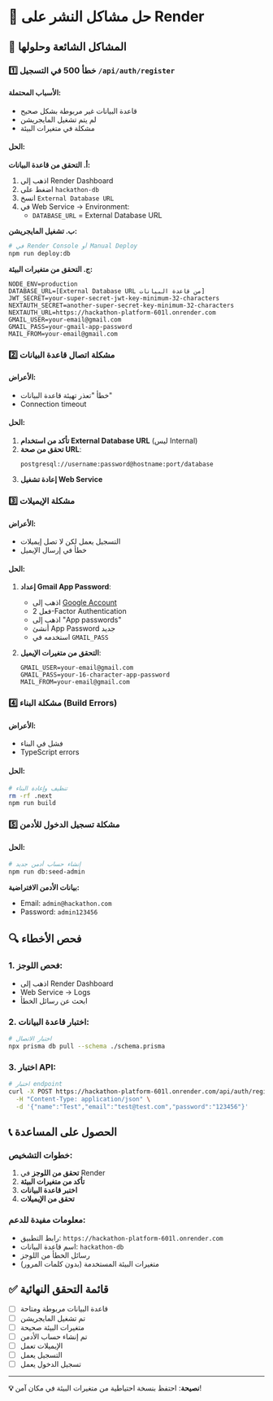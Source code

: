 # 🔧 حل مشاكل النشر على Render

## 🚨 المشاكل الشائعة وحلولها

### 1️⃣ خطأ 500 في التسجيل `/api/auth/register`

#### الأسباب المحتملة:
- قاعدة البيانات غير مربوطة بشكل صحيح
- لم يتم تشغيل المايجريشن
- مشكلة في متغيرات البيئة

#### الحل:

**أ. التحقق من قاعدة البيانات:**
1. اذهب إلى Render Dashboard
2. اضغط على `hackathon-db`
3. انسخ `External Database URL`
4. في Web Service → Environment:
   - `DATABASE_URL` = External Database URL

**ب. تشغيل المايجريشن:**
```bash
# في Render Console أو Manual Deploy
npm run deploy:db
```

**ج. التحقق من متغيرات البيئة:**
```env
NODE_ENV=production
DATABASE_URL=[External Database URL من قاعدة البيانات]
JWT_SECRET=your-super-secret-jwt-key-minimum-32-characters
NEXTAUTH_SECRET=another-super-secret-key-minimum-32-characters
NEXTAUTH_URL=https://hackathon-platform-601l.onrender.com
GMAIL_USER=your-email@gmail.com
GMAIL_PASS=your-gmail-app-password
MAIL_FROM=your-email@gmail.com
```

### 2️⃣ مشكلة اتصال قاعدة البيانات

#### الأعراض:
- خطأ "تعذر تهيئة قاعدة البيانات"
- Connection timeout

#### الحل:
1. **تأكد من استخدام External Database URL** (ليس Internal)
2. **تحقق من صحة URL**:
   ```
   postgresql://username:password@hostname:port/database
   ```
3. **إعادة تشغيل Web Service**

### 3️⃣ مشكلة الإيميلات

#### الأعراض:
- التسجيل يعمل لكن لا تصل إيميلات
- خطأ في إرسال الإيميل

#### الحل:
1. **إعداد Gmail App Password**:
   - اذهب إلى [Google Account](https://myaccount.google.com)
   - فعل 2-Factor Authentication
   - اذهب إلى "App passwords"
   - أنشئ App Password جديد
   - استخدمه في `GMAIL_PASS`

2. **التحقق من متغيرات الإيميل**:
   ```env
   GMAIL_USER=your-email@gmail.com
   GMAIL_PASS=your-16-character-app-password
   MAIL_FROM=your-email@gmail.com
   ```

### 4️⃣ مشكلة البناء (Build Errors)

#### الأعراض:
- فشل في البناء
- TypeScript errors

#### الحل:
```bash
# تنظيف وإعادة البناء
rm -rf .next
npm run build
```

### 5️⃣ مشكلة تسجيل الدخول للأدمن

#### الحل:
```bash
# إنشاء حساب أدمن جديد
npm run db:seed-admin
```

**بيانات الأدمن الافتراضية:**
- Email: `admin@hackathon.com`
- Password: `admin123456`

## 🔍 فحص الأخطاء

### 1. فحص اللوجز:
- اذهب إلى Render Dashboard
- Web Service → Logs
- ابحث عن رسائل الخطأ

### 2. اختبار قاعدة البيانات:
```bash
# اختبار الاتصال
npx prisma db pull --schema ./schema.prisma
```

### 3. اختبار API:
```bash
# اختبار endpoint
curl -X POST https://hackathon-platform-601l.onrender.com/api/auth/register \
  -H "Content-Type: application/json" \
  -d '{"name":"Test","email":"test@test.com","password":"123456"}'
```

## 📞 الحصول على المساعدة

### خطوات التشخيص:
1. **تحقق من اللوجز** في Render
2. **تأكد من متغيرات البيئة**
3. **اختبر قاعدة البيانات**
4. **تحقق من الإيميلات**

### معلومات مفيدة للدعم:
- رابط التطبيق: `https://hackathon-platform-601l.onrender.com`
- اسم قاعدة البيانات: `hackathon-db`
- رسائل الخطأ من اللوجز
- متغيرات البيئة المستخدمة (بدون كلمات المرور)

## ✅ قائمة التحقق النهائية

- [ ] قاعدة البيانات مربوطة ومتاحة
- [ ] تم تشغيل المايجريشن
- [ ] متغيرات البيئة صحيحة
- [ ] تم إنشاء حساب الأدمن
- [ ] الإيميلات تعمل
- [ ] التسجيل يعمل
- [ ] تسجيل الدخول يعمل

---

**💡 نصيحة**: احتفظ بنسخة احتياطية من متغيرات البيئة في مكان آمن!
